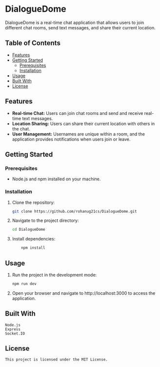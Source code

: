 # DialogueDome

DialogueDome is a real-time chat application that allows users to join different chat rooms, send text messages, and share their current location.

## Table of Contents
- [Features](#features)
- [Getting Started](#getting-started)
  - [Prerequisites](#prerequisites)
  - [Installation](#installation)
- [Usage](#usage)
- [Built With](#built-with)
- [License](#license)

## Features

- **Real-time Chat:** Users can join chat rooms and send and receive real-time text messages.
- **Location Sharing:** Users can share their current location with others in the chat.
- **User Management:** Usernames are unique within a room, and the application provides notifications when users join or leave.

## Getting Started

### Prerequisites

- Node.js and npm installed on your machine.

### Installation

1. Clone the repository:

   ```bash
   git clone https://github.com/rohanug21cs/DialogueDome.git

2. Navigate to the project directory:
    ```sh
    cd DialogueDome
    ```
3. Install dependencies:
    ```sh
        npm install
    ```
## Usage
1.  Run the project in the development mode:
    ```sh
    npm run dev
    ```
2. Open your browser and navigate to http://localhost:3000 to access the application.

## Built With
    Node.js
    Express
    Socket.IO
    

## License
    This project is licensed under the MIT License.




